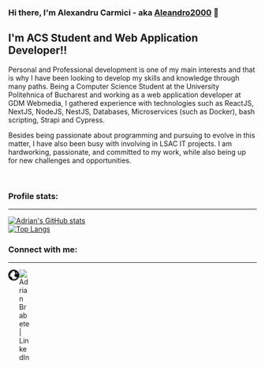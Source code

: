 ### Hi there, I'm Alexandru Carmici - aka [Aleandro2000][website] 👋
## I'm ACS Student and Web Application Developer!!

Personal and Professional development is one of my main interests and that is why I have been looking to develop my skills and knowledge through many paths. Being a Computer Science Student at the University Politehnica of Bucharest and working as a web application developer at GDM Webmedia, I gathered experience with technologies such as ReactJS, NextJS, NodeJS, NestJS, Databases, Microservices (such as Docker), bash scripting, Strapi and Cypress.

Besides being passionate about programming and pursuing to evolve in this matter, I have also been busy with involving in LSAC IT projects. I am hardworking, passionate, and committed to my work, while also being up for new challenges and opportunities.


<br/>

### Profile stats:
---
[![Adrian's GitHub stats](https://github-readme-stats.vercel.app/api?username=Aleandro2000&hide=contribs&show_icons=true)](https://github.com/anuraghazra/github-readme-stats)
<br/>
[![Top Langs](https://github-readme-stats.vercel.app/api/top-langs/?username=Aleandro2000&langs_count=8&layout=compact)](https://github.com/anuraghazra/github-readme-stats)

### Connect with me:
---
[<img align="left" alt="adrianbrabete.engineer" width="22px" src="https://raw.githubusercontent.com/iconic/open-iconic/master/svg/globe.svg" />][website]
[<img align="left" alt="Adrian Brabete | LinkedIn" width="22px" src="https://cdn.jsdelivr.net/npm/simple-icons@v3/icons/linkedin.svg" />][linkedin]

[website]: https://andreicarmici.netlify.app/
[linkedin]: https://ro.linkedin.com/in/alexandru-andrei-carmici-8978b21b3

